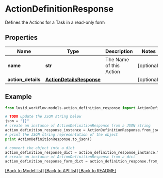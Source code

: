 # ActionDefinitionResponse

Defines the Actions for a Task in a read-only form

## Properties
Name | Type | Description | Notes
------------ | ------------- | ------------- | -------------
**name** | **str** | The Name of this Action | [optional] 
**action_details** | [**ActionDetailsResponse**](ActionDetailsResponse.md) |  | [optional] 

## Example

```python
from lusid_workflow.models.action_definition_response import ActionDefinitionResponse

# TODO update the JSON string below
json = "{}"
# create an instance of ActionDefinitionResponse from a JSON string
action_definition_response_instance = ActionDefinitionResponse.from_json(json)
# print the JSON string representation of the object
print ActionDefinitionResponse.to_json()

# convert the object into a dict
action_definition_response_dict = action_definition_response_instance.to_dict()
# create an instance of ActionDefinitionResponse from a dict
action_definition_response_form_dict = action_definition_response.from_dict(action_definition_response_dict)
```
[[Back to Model list]](../README.md#documentation-for-models) [[Back to API list]](../README.md#documentation-for-api-endpoints) [[Back to README]](../README.md)


